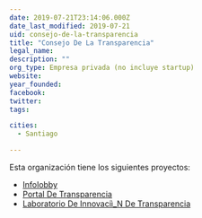 ```yaml
---
date: 2019-07-21T23:14:06.000Z
date_last_modified: 2019-07-21
uid: consejo-de-la-transparencia
title: "Consejo De La Transparencia"
legal_name: 
description: ""
org_type: Empresa privada (no incluye startup)
website: 
year_founded: 
facebook: 
twitter: 
tags:

cities: 
  - Santiago

---
```


Esta organización tiene los siguientes proyectos:

- [Infolobby](/i/infolobby.html)
- [Portal De Transparencia](/i/portal-de-transparencia.html)
- [Laboratorio De Innovaciì_N De Transparencia](/i/laboratorio-de-innovacii-n-de-transparencia.html)
